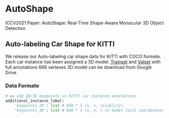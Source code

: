 # AutoShape
ICCV2021 Paper: AutoShape: Real-Time Shape-Aware Monocular 3D Object Detection

## Auto-labeling Car Shape for KITTI
We release our Auto-labeling car shape data for KITTI with COCO formate. Each car instance has been assigned a 3D model. [Trainset](https://drive.google.com/file/d/1mg4-Ved19Hy_e8w7opQ8srHNO8Dn4-W1/view?usp=sharing) and [Valset](https://drive.google.com/file/d/1emzXfEnXk8mzYPLAUlbw0z0vsp73SlbJ/view?usp=sharing) with full annotations 668 vertexes 3D model can be download from Google Drive. 
### Data Formate
```python
# we add 2D/3D keypoints in KITTI car instance annotations
additional_instance_label: 
    'keypoints_2D': list # 668 * 3 (u, v, visiblity),
    'keypoints_3D': list # 668 * 3 (x, y, z in model local coordinate)
```
